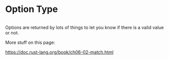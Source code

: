 # Option Type


```rust


```

Options are returned by lots of things to let you
know if there is a valid value or not.

More stuff on this page:

https://doc.rust-lang.org/book/ch06-02-match.html
